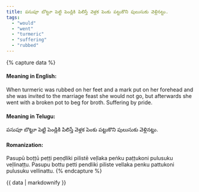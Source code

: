 ```yaml
---
title: పసుపూ బొట్టూ పెట్టి పెండ్లికి పిలిస్తే వెళ్లక పెంకు పట్టుకొని పులుసుకు వెళ్లినట్టు.
tags:
  - "would"
  - "went"
  - "turmeric"
  - "suffering"
  - "rubbed"
---
```


{% capture data %}
#### Meaning in English:
When turmeric was rubbed on her feet and a mark put on her forehead and she was invited to the marriage feast she would not go, but afterwards she went with a broken pot to beg for broth.
Suffering by pride.

#### Meaning in Telugu:
పసుపూ బొట్టూ పెట్టి పెండ్లికి పిలిస్తే వెళ్లక పెంకు పట్టుకొని పులుసుకు వెళ్లినట్టు.

#### Romanization:
Pasupū boṭṭū peṭṭi peṇḍliki pilistē veḷlaka peṅku paṭṭukoni pulusuku veḷlinaṭṭu.
Pasupu bottu petti pendliki piliste vellaka penku pattukoni pulusuku vellinattu.
{% endcapture %}

{{ data | markdownify }}

